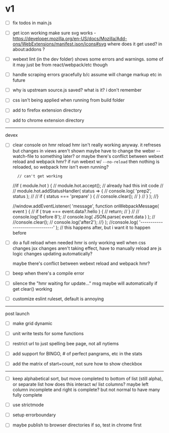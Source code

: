 # v1


- [ ] fix todos in main.js

- [ ] get icon working
		make sure svg works - https://developer.mozilla.org/en-US/docs/Mozilla/Add-ons/WebExtensions/manifest.json/icons#svg
		where does it get used? in about:addons ?


- [ ] webext lint (in the dev folder) shows some errors and warnings. some of it may just be from react/webpack/etc though

- [ ] handle scraping errors gracefully b/c assume will change markup etc in future

- [ ] why is upstream source.js saved? what is it? i don't remember

- [ ] css isn't being applied when running from build folder

- [ ] add to firefox extension directory
- [ ] add to chrome extension directory

-------------------------------
devex


- [ ] clear console on hmr reload
	hmr isn't really working anyway. it refreses but changes in views aren't shown
	maybe have to change the webxr --watch-file to something later?
	or maybe there's conflict between webext reload and webpack hmr?
		if run webext w/ `--no-reload` then nothing is reloaded, so webpack hmr isn't even running?


		// can't get working
	//if ( module.hot ) {
	//	module.hot.accept(); // already had this init code
	//
	//	module.hot.addStatusHandler( status => {
	//		console.log( 'prep2', status );
	//
	//		if ( status === 'prepare' ) {
	//			console.clear();
	//		}
	//	} );
	//}

	//window.addEventListener( 'message', function onWebpackMessage( event ) {
	//	if ( true === event.data?.hello ) {
	//		return;
	//	}
	//
	//	console.log('before 8');
	//	console.log( JSON.parse( event.data ) );
	//	//console.clear();
	//	console.log('after2');
	//} );
	//console.log( '-------------------------------' ); // this happens after, but i want it to happen before

- [ ] do a full reload when needed
	hmr is only working well when css changes
	jsx changes aren't taking effect, have to manually reload
	are js logic changes updating automatically?

	maybe there's conflict between webext reload and webpack hmr?

- [ ] beep when there's a compile error


- [ ] silence the "hmr waiting for update..." msg
	maybe will automatically if get clear() working

- [ ] customize eslint ruleset, default is annoying


-------------------------------

post launch

- [ ] make grid dynamic

- [ ] unit write tests for some functions

- [ ]  restrict url to just spelling bee page, not all nytiems

- [ ] add support for BINGO, # of perfect pangrams, etc in the stats

- [ ] add the matrix of start+count, not sure how to show checkbox

-------------------------------

- [ ] keep alphabetical sort, but move completed to bottom of list (still alpha), or separate list
	how does this interact w/ list columns? maybe left column incomplete and right is complete? but not normal to have many fully complete

- [ ] use strictmode
- [ ] setup errorboundary

- [ ] maybe publish to browser directories
	if so, test in chrome first
